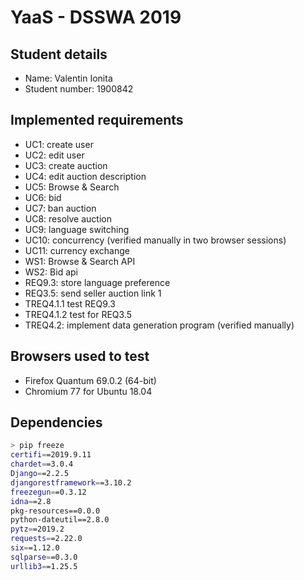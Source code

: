 # YaaS - DSSWA 2019

## Student details
- Name: Valentin Ionita
- Student number: 1900842

## Implemented requirements
- UC1: create user
- UC2: edit user
- UC3: create auction
- UC4: edit auction description
- UC5: Browse & Search
- UC6: bid
- UC7: ban auction
- UC8: resolve auction
- UC9: language switching
- UC10: concurrency (verified manually in two browser sessions)
- UC11: currency exchange
- WS1: Browse & Search API
- WS2: Bid api
- REQ9.3: store language preference
- REQ3.5: send seller auction link 1
- TREQ4.1.1 test REQ9.3
- TREQ4.1.2 test for REQ3.5
- TREQ4.2: implement data generation program (verified manually)

## Browsers used to test
- Firefox Quantum 69.0.2 (64-bit) 
- Chromium 77 for Ubuntu 18.04

## Dependencies
```bash
> pip freeze
certifi==2019.9.11
chardet==3.0.4
Django==2.2.5
djangorestframework==3.10.2
freezegun==0.3.12
idna==2.8
pkg-resources==0.0.0
python-dateutil==2.8.0
pytz==2019.2
requests==2.22.0
six==1.12.0
sqlparse==0.3.0
urllib3==1.25.5
```

